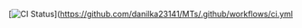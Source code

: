 [![CI Status](https://github.com/danilka23141/MTs/.github/workflows/ci.yml/badge.svg)](https://github.com/danilka23141/MTs/.github/workflows/ci.yml